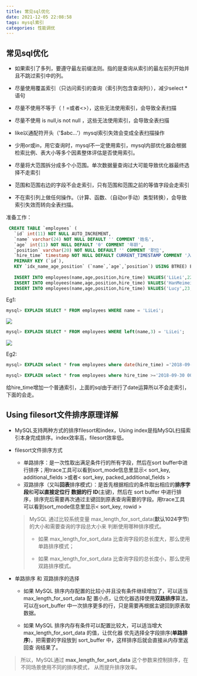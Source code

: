 ```yaml
---
title: 常见sql优化
date: 2021-12-05 22:08:58
tags: mysql索引
categories: 性能调优
---
```


## 常见sql优化

* 如果索引了多列，要遵守最左前缀法则。指的是查询从索引的最左前列开始并且不跳过索引中的列。
* 尽量使用覆盖索引（只访问索引的查询（索引列包含查询列）），减少select * 语句
* 尽量不使用不等于（！=或者<>），这些无法使用索引，会导致全表扫描 

* 尽量不使用 is null,is not null ，这些无法使用索引，会导致全表扫描 

* like以通配符开头（'$abc...'）mysql索引失效会变成全表扫描操作

* 少用or或in，用它查询时，mysql不一定使用索引，mysql内部优化器会根据检索比例、表大小等多个因素整体评估是否使用索引。

* 尽量将大范围拆分成多个小范围。单次数据量查询过大可能导致优化器最终选择不走索引
* 范围和范围右边的字段不会走索引，只有范围和范围之前的等值字段会走索引

* 不在索引列上做任何操作。（计算、函数、（自动or手动）类型转换），会导致索引失效而转向全表扫描。

准备工作：

```sql
 CREATE TABLE `employees` (
   `id` int(11) NOT NULL AUTO_INCREMENT,
   `name` varchar(24) NOT NULL DEFAULT '' COMMENT '姓名',
   `age` int(11) NOT NULL DEFAULT '0' COMMENT '年龄',
   `position` varchar(20) NOT NULL DEFAULT '' COMMENT '职位',
   `hire_time` timestamp NOT NULL DEFAULT CURRENT_TIMESTAMP COMMENT '入职时 间',
   PRIMARY KEY (`id`),
   KEY `idx_name_age_position` (`name`,`age`,`position`) USING BTREE) ENGINE=InnoDB AUTO_INCREMENT=4 DEFAULT CHARSET=utf8 COMMENT='员工记录表';
   
   INSERT INTO employees(name,age,position,hire_time) VALUES('LiLei',22,'mana ger',NOW());
   INSERT INTO employees(name,age,position,hire_time) VALUES('HanMeimei', 23,'dev',NOW());
   INSERT INTO employees(name,age,position,hire_time) VALUES('Lucy',23,'dev',NOW());
```

Eg1: 

```sql
mysql> EXPLAIN SELECT * FROM employees WHERE name = 'LiLei';
```

![](https://tva1.sinaimg.cn/large/008i3skNly1gx4g3b8iklj31m606ejsx.jpg)

```sql
mysql> EXPLAIN SELECT * FROM employees WHERE left(name,3) = 'LiLei';
```

![](https://tva1.sinaimg.cn/large/008i3skNly1gx4g3oc8zsj31ek06cgmu.jpg)

Eg2:

```sql
mysql> EXPLAIN select * from employees where date(hire_time) ='2018-09-30';
```

```sql
mysql> EXPLAIN select * from employees where hire_time >='2018-09-30 00:00:00' and hire_time <='2018-09-30 23:59:59';
```

给hire_time增加一个普通索引，上面的sql由于进行了date运算所以不会走索引，下面的会走。



## **Using filesort文件排序原理详解** 

* MySQL支持两种方式的排序filesort和index，Using index是指MySQL扫描索引本身完成排序。index效率高，filesort效率低。 

* filesort文件排序方式

  * 单路排序：是一次性取出满足条件行的所有字段，然后在sort buffer中进行排序；用trace工具可以看到sort_mode信息里显示< sort_key, additional_fields >或者< sort_key, packed_additional_fields >
  * 双路排序（又叫**回表**排序模式）：是首先根据相应的条件取出相应的**排序字段**和**可以直接定位行** **数据的行 ID**(主键)，然后在 sort buffer 中进行排序，排序完后需要再次通过主键回到原表查询需要的字段。用trace工具 可以看到sort_mode信息里显示< sort_key, rowid > 

  >  MySQL 通过比较系统变量 max_length_for_sort_data(**默认1024字节**) 的大小和需要查询的字段总大小来 判断使用哪种排序模式。
  >
  > *  如果 max_length_for_sort_data 比查询字段的总长度大，那么使用 单路排序模式； 
  >
  > *  如果 max_length_for_sort_data 比查询字段的总长度小，那么使用 双路排序模式。



* 单路排序 和 双路排序的选择

  * 如果 MySQL 排序内存配置的比较小并且没有条件继续增加了，可以适当max_length_for_sort_data 配 置小点，让优化器选择使用**双路排序**算法，可以在sort_buffer 中一次排序更多的行，只是需要再根据主键回到原表取数据。 

  * 如果 MySQL 排序内存有条件可以配置比较大，可以适当增大 max_length_for_sort_data 的值，让优化器 优先选择全字段排序(**单路排序**)，把需要的字段放到 sort_buffer 中，这样排序后就会直接从内存里返回查 询结果了。 

> 所以，MySQL通过 **max_length_for_sort_data** 这个参数来控制排序，在不同场景使用不同的排序模式， 从而提升排序效率。
